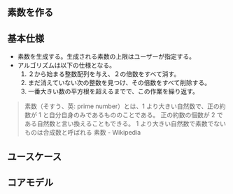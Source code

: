 素数を作る
---

## 基本仕様
+ 素数を生成する。生成される素数の上限はユーザーが指定する。
+ アルゴリズムは以下の仕様となる。
  1. ２から始まる整数配列を与え、２の倍数をすべて消す。
  1. まだ消えていない次の整数を見つけ、その倍数をすべて削除する。
  1. 一番大きい数の平方根を超えるまでで、この作業を繰り返す。
  
>素数（そすう、英: prime number）とは、1 より大きい自然数で、正の約数が 1 と自分自身のみであるもののことである。 正の約数の個数が 2 である自然数と言い換えることもできる。 1 より大きい自然数で素数でないものは合成数と呼ばれる
>素数 - Wikipedia
  
## ユースケース

## コアモデル